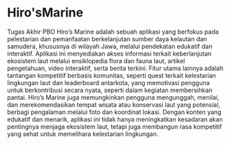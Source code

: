 # Hiro'sMarine
Tugas Akhir PBO
Hiro’s Marine adalah sebuah aplikasi yang berfokus pada pelestarian dan pemanfaatan berkelanjutan sumber daya kelautan dan samudera, khususnya di wilayah Jawa, melalui pendekatan edukatif dan interaktif. Aplikasi ini menyediakan akses informasi terkait keberlanjutan ekosistem laut melalui ensiklopedia flora dan fauna laut, artikel pengetahuan, video interaktif, serta berita terkini. Fitur utama lainnya adalah tantangan kompetitif berbasis komunitas, seperti quest terkait kelestarian lingkungan laut dan leaderboard antarkota, yang memotivasi pengguna untuk berkontribusi secara nyata, seperti dalam kegiatan membersihkan pantai. Hiro’s Marine juga memungkinkan pengguna mengunggah, menilai, dan merekomendasikan tempat wisata atau konservasi laut yang potensial, berbagi pengalaman melalui foto dan koordinat lokasi. Dengan konten yang edukatif dan menarik, aplikasi ini tidak hanya meningkatkan kesadaran akan pentingnya menjaga ekosistem laut, tetapi juga membangun rasa kompetitif yang sehat untuk memelihara kelestarian lingkungan.
